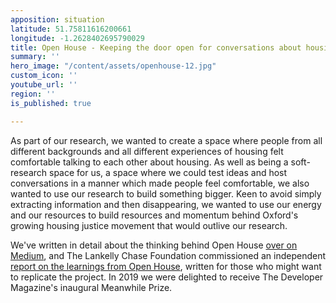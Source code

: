 ```yaml
---
apposition: situation
latitude: 51.75811616200661
longitude: -1.2628402695790029
title: Open House - Keeping the door open for conversations about housing
summary: ''
hero_image: "/content/assets/openhouse-12.jpg"
custom_icon: ''
youtube_url: ''
region: ''
is_published: true

---
```

As part of our research, we wanted to create a space where people from all different backgrounds and all different experiences of housing felt comfortable talking to each other about housing. As well as being a soft-research space for us, a space where we could test ideas and host conversations in a manner which made people feel comfortable, we also wanted to use our research to build something bigger. Keen to avoid simply extracting information and then disappearing, we wanted to use our energy and our resources to build resources and momentum behind Oxford's growing housing justice movement that would outlive our research.

We've written in detail about the thinking behind Open House [over on Medium](https://medium.com/@lucywarin/why-we-built-a-shop-that-doesnt-sell-anything-9e52ad1b5a5f), and The Lankelly Chase Foundation commissioned an independent [report on the learnings from Open House](https://transitionbydesign.org/articles/nobody-needs-to-feel-like-a-spare-part/), written for those who might want to replicate the project. In 2019 we were delighted to receive The Developer Magazine's inaugural Meanwhile Prize.